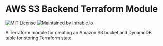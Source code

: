 # AWS S3 Backend Terraform Module

[![MIT License](https://img.shields.io/badge/License-MIT-blue.svg)](https://github.com/infrable-io/terraform-aws-s3-backend/blob/master/LICENSE)
[![Maintained by Infrable.io](https://img.shields.io/badge/Maintained%20by-Infrable.io-000000)](https://infrable.io)

A Terraform module for creating an Amazon S3 bucket and DynamoDB table for storing Terraform state.
